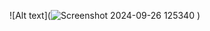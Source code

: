 

![Alt text](![Screenshot 2024-09-26 125340](https://github.com/user-attachments/assets/8566a87c-66a1-4ad7-aed2-374fdd3a7f18)
)
